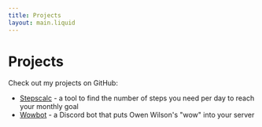 ```yaml
---
title: Projects
layout: main.liquid
---
```


# Projects

Check out my projects on GitHub:

- [Stepscalc](https://github.com/PenguinOfThunder/stepscalc) - a tool to find the number of steps you need per day to reach your monthly goal
- [Wowbot](https://github.com/PenguinOfThunder/wowbot) - a Discord bot that puts Owen Wilson's "wow" into your server
